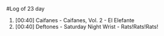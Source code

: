 #Log of 23 day

1. [00:40] Caifanes - Caifanes, Vol. 2 - El Elefante
1. [00:40] Deftones - Saturday Night Wrist - Rats!Rats!Rats!
